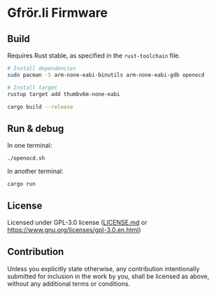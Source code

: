 # Gfrör.li Firmware


## Build

Requires Rust stable, as specified in the `rust-toolchain` file.

```Bash
# Install dependencies
sudo pacman -S arm-none-eabi-binutils arm-none-eabi-gdb openocd

# Install target
rustup target add thumbv6m-none-eabi

cargo build --release
```


## Run & debug

In one terminal:

    ./openocd.sh

In another terminal:

    cargo run


## License

Licensed under GPL-3.0 license ([LICENSE.md](LICENSE.md) or
https://www.gnu.org/licenses/gpl-3.0.en.html)

## Contribution

Unless you explicitly state otherwise, any contribution intentionally submitted
for inclusion in the work by you, shall be licensed as above, without any
additional terms or conditions.
